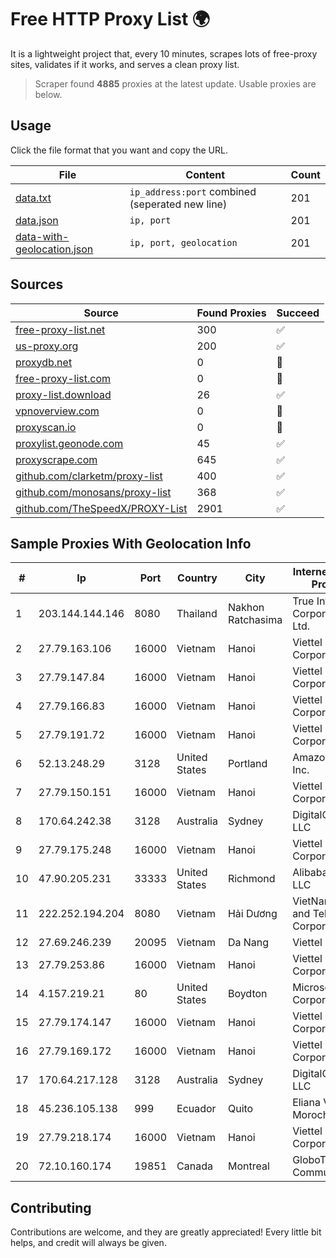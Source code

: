 
# Free HTTP Proxy List 🌍

It is a lightweight project that, every 10 minutes, scrapes lots of free-proxy sites, validates if it works, and serves a clean proxy list.


> Scraper found **4885** proxies at the latest update. Usable proxies are below.

## Usage

Click the file format that you want and copy the URL.


|File|Content|Count|
|----|-------|-----|
|[data.txt](https://raw.githubusercontent.com/themiralay/Proxy-List-World/master/data.txt)|`ip_address:port` combined (seperated new line)|201|
|[data.json](https://raw.githubusercontent.com/themiralay/Proxy-List-World/master/data.json)|`ip, port`|201|
|[data-with-geolocation.json](https://raw.githubusercontent.com/themiralay/Proxy-List-World/master/data-with-geolocation.json)|`ip, port, geolocation`|201|

## Sources

|Source|Found Proxies|Succeed|
|------|-------------|-------|
|[free-proxy-list.net](https://free-proxy-list.net)|300|✅|
|[us-proxy.org](https://www.us-proxy.org)|200|✅|
|[proxydb.net](http://proxydb.net)|0|🚫|
|[free-proxy-list.com](https://free-proxy-list.com/?page=&port=&type%5B%5D=http&type%5B%5D=https&up_time=0&search=Search)|0|🚫|
|[proxy-list.download](https://www.proxy-list.download/HTTP)|26|✅|
|[vpnoverview.com](https://vpnoverview.com/privacy/anonymous-browsing/free-proxy-servers)|0|🚫|
|[proxyscan.io](https://www.proxyscan.io)|0|🚫|
|[proxylist.geonode.com](https://proxylist.geonode.com/api/proxy-list?limit=300&page=1&sort_by=lastChecked&sort_type=desc&protocols=http,https)|45|✅|
|[proxyscrape.com](https://api.proxyscrape.com/v2/?request=displayproxies&protocol=http&timeout=10000&country=all&ssl=all&anonymity=all)|645|✅|
|[github.com/clarketm/proxy-list](https://raw.githubusercontent.com/clarketm/proxy-list/master/proxy-list-raw.txt)|400|✅|
|[github.com/monosans/proxy-list](https://raw.githubusercontent.com/monosans/proxy-list/main/proxies/http.txt)|368|✅|
|[github.com/TheSpeedX/PROXY-List](https://raw.githubusercontent.com/TheSpeedX/PROXY-List/master/http.txt)|2901|✅|


## Sample Proxies With Geolocation Info

|#|Ip|Port|Country|City|Internet Service Provider|
|-|--|----|-------|----|-------------------------|
|1|203.144.144.146|8080|Thailand|Nakhon Ratchasima|True Internet Corporation CO. Ltd.|
|2|27.79.163.106|16000|Vietnam|Hanoi|Viettel Corporation|
|3|27.79.147.84|16000|Vietnam|Hanoi|Viettel Corporation|
|4|27.79.166.83|16000|Vietnam|Hanoi|Viettel Corporation|
|5|27.79.191.72|16000|Vietnam|Hanoi|Viettel Corporation|
|6|52.13.248.29|3128|United States|Portland|Amazon.com, Inc.|
|7|27.79.150.151|16000|Vietnam|Hanoi|Viettel Corporation|
|8|170.64.242.38|3128|Australia|Sydney|DigitalOcean, LLC|
|9|27.79.175.248|16000|Vietnam|Hanoi|Viettel Corporation|
|10|47.90.205.231|33333|United States|Richmond|Alibaba.com LLC|
|11|222.252.194.204|8080|Vietnam|Hải Dương|VietNam Post and Telecom Corporation|
|12|27.69.246.239|20095|Vietnam|Da Nang|Viettel Group|
|13|27.79.253.86|16000|Vietnam|Hanoi|Viettel Corporation|
|14|4.157.219.21|80|United States|Boydton|Microsoft Corporation|
|15|27.79.174.147|16000|Vietnam|Hanoi|Viettel Corporation|
|16|27.79.169.172|16000|Vietnam|Hanoi|Viettel Corporation|
|17|170.64.217.128|3128|Australia|Sydney|DigitalOcean, LLC|
|18|45.236.105.138|999|Ecuador|Quito|Eliana Vanessa Morocho Oña|
|19|27.79.218.174|16000|Vietnam|Hanoi|Viettel Corporation|
|20|72.10.160.174|19851|Canada|Montreal|GloboTech Communications|



## Contributing

Contributions are welcome, and they are greatly appreciated! Every
little bit helps, and credit will always be given.

